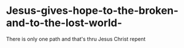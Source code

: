# Jesus-gives-hope-to-the-broken-and-to-the-lost-world-
There is only one path and that's thru Jesus Christ repent 
